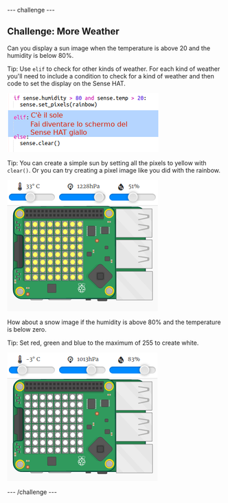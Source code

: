\--- challenge \---

## Challenge: More Weather

Can you display a sun image when the temperature is above 20 and the humidity is below 80%.

Tip: Use `elif` to check for other kinds of weather. For each kind of weather you'll need to include a condition to check for a kind of weather and then code to set the display on the Sense HAT.

![schermata](images/rainbow-elif.png)

Tip: You can create a simple sun by setting all the pixels to yellow with `clear()`. Or you can try creating a pixel image like you did with the rainbow.

![schermata](images/rainbow-sun.png)

How about a snow image if the humidity is above 80% and the temperature is below zero.

Tip: Set red, green and blue to the maximum of 255 to create white.

![schermata](images/rainbow-snow.png)

\--- /challenge \---